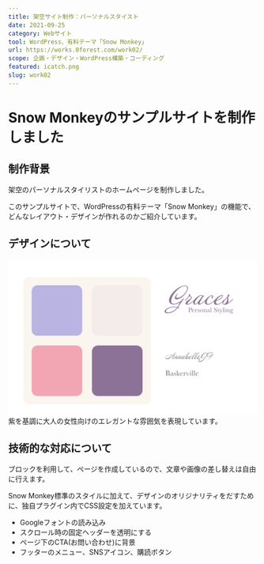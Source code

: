 ```yaml
---
title: 架空サイト制作：パーソナルスタイスト
date: 2021-09-25
category: Webサイト
tool: WordPress、有料テーマ「Snow Monkey」
url: https://works.0forest.com/work02/
scope: 企画・デザイン・WordPress構築・コーディング
featured: icatch.png
slug: work02
---
```

# Snow Monkeyのサンプルサイトを制作しました
## 制作背景
架空のパーソナルスタイリストのホームページを制作しました。

このサンプルサイトで、WordPressの有料テーマ「Snow Monkey」の機能で、どんなレイアウト・デザインが作れるのかご紹介しています。

## デザインについて

![配色](color-palette.png)
紫を基調に大人の女性向けのエレガントな雰囲気を表現しています。


## 技術的な対応について

ブロックを利用して、ページを作成しているので、文章や画像の差し替えは自由に行えます。

Snow Monkey標準のスタイルに加えて、デザインのオリジナリティをだすために、独自プラグイン内でCSS設定を加えています。

* Googleフォントの読み込み
* スクロール時の固定ヘッダーを透明にする
* ページ下のCTA(お問い合わせ)に背景
* フッターのメニュー、SNSアイコン、購読ボタン
